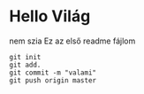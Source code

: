 # Hello Világ
nem
szia
Ez az első readme fájlom

```
git init
git add.
git commit -m "valami"
git push origin master
```
